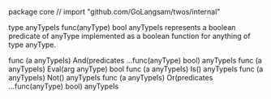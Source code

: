 package core // import "github.com/GoLangsam/twos/internal"

type anyTypeIs func(anyType) bool
    anyTypeIs represents a boolean predicate of anyType implemented as a boolean
    function for anything of type anyType.


func (a anyTypeIs) And(predicates ...func(anyType) bool) anyTypeIs
func (a anyTypeIs) Eval(arg anyType) bool
func (a anyTypeIs) Is() anyTypeIs
func (a anyTypeIs) Not() anyTypeIs
func (a anyTypeIs) Or(predicates ...func(anyType) bool) anyTypeIs

